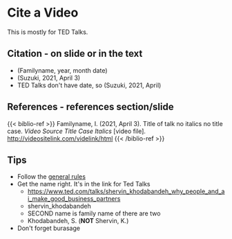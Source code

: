 # Cite a Video

This is mostly for TED Talks. 

## Citation - on slide or in the text 
* (Familyname, year, month date)
* (Suzuki, 2021, April 3)
* TED Talks don't have date, so (Suzuki, 2021, April)

## References - references section/slide
{{< biblio-ref >}}
Familyname, I. (2021, April 3). Title of talk no italics no title case. *Video Source Title Case Italics* [video file]. http://videositelink.com/videlink/html 
{{< /biblio-ref >}}

## Tips
* Follow the [general rules](Invention-GeneralRules)
* Get the name right. It's in the link for Ted Talks
    * https://www.ted.com/talks/shervin_khodabandeh_why_people_and_ai_make_good_business_partners
    * shervin_khodabandeh
    * SECOND name is family name of there are two
    * Khodabandeh, S. (**NOT** Shervin, K.)
* Don't forget burasage
